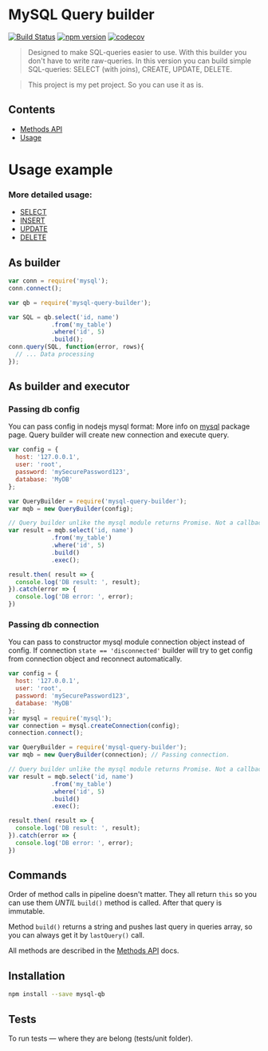 # MySQL Query builder
[![Build Status](https://travis-ci.org/niklucky/mysql-query-builder.svg?branch=master)](https://travis-ci.org/niklucky/mysql-query-builder)
[![npm version](https://img.shields.io/npm/v/mysql-qb.svg?style=flat-square)](https://www.npmjs.com/package/mysql-qb)
[![codecov](https://codecov.io/gh/niklucky/mysql-query-builder/branch/master/graph/badge.svg)](https://codecov.io/gh/niklucky/mysql-query-builder)

> Designed to make SQL-queries easier to use. With this builder you don't have to write raw-queries.
In this version you can build simple SQL-queries:
SELECT (with joins), CREATE, UPDATE, DELETE.

> This project is my pet project. So you can use it as is.

## Contents
* [Methods API](https://github.com/niklucky/mysql-query-builder/tree/master/docs/METHODS.md)
* [Usage](https://github.com/niklucky/mysql-query-builder/tree/master/docs/USAGE.md)

# Usage example
### More detailed usage:
* [SELECT](https://github.com/niklucky/mysql-query-builder/tree/master/docs/usage/SELECT.md)
* [INSERT](https://github.com/niklucky/mysql-query-builder/tree/master/docs/usage/INSERT.md)
* [UPDATE](https://github.com/niklucky/mysql-query-builder/tree/master/docs/usage/UPDATE.md)
* [DELETE](https://github.com/niklucky/mysql-query-builder/tree/master/docs/usage/DELETE.md)

## As builder
```javascript
var conn = require('mysql');
conn.connect();

var qb = require('mysql-query-builder');

var SQL = qb.select('id, name')
            .from('my_table')
            .where('id', 5)
            .build();
conn.query(SQL, function(error, rows){
  // ... Data processing
});
```

## As builder and executor
### Passing db config
You can pass config in nodejs mysql format:
More info on [mysql](https://github.com/niklucky/mysql-query-builder/tree/master/docs/METHODS.md) package page.
Query builder will create new connection and execute query.
```javascript
var config = {
  host: '127.0.0.1',
  user: 'root',
  password: 'mySecurePassword123',
  database: 'MyDB'
};

var QueryBuilder = require('mysql-query-builder');
var mqb = new QueryBuilder(config);

// Query builder unlike the mysql module returns Promise. Not a callback
var result = mqb.select('id, name')
            .from('my_table')
            .where('id', 5)
            .build()
            .exec();

result.then( result => {
  console.log('DB result: ', result);
}).catch(error => {
  console.log('DB error: ', error);
})
```
### Passing db connection
You can pass to constructor mysql module connection object instead of config.
If connection `state == 'disconnected'` builder will try to get config from connection object and reconnect automatically.

```javascript
var config = {
  host: '127.0.0.1',
  user: 'root',
  password: 'mySecurePassword123',
  database: 'MyDB'
};
var mysql = require('mysql');
var connection = mysql.createConnection(config);
connection.connect();

var QueryBuilder = require('mysql-query-builder');
var mqb = new QueryBuilder(connection); // Passing connection.

// Query builder unlike the mysql module returns Promise. Not a callback
var result = mqb.select('id, name')
            .from('my_table')
            .where('id', 5)
            .build()
            .exec();

result.then( result => {
  console.log('DB result: ', result);
}).catch(error => {
  console.log('DB error: ', error);
})
```

## Commands
Order of method calls in pipeline doesn't matter. They all return `this` so you can use them *UNTIL* `build()` method is called. After that query is immutable.

Method `build()` returns a string and pushes last query in queries array, so you can always get it by `lastQuery()` call.

All methods are described in the [Methods API](https://github.com/niklucky/mysql-query-builder/tree/master/docs/METHODS.md) docs.

## Installation
```bash
npm install --save mysql-qb
```

## Tests
To run tests — where they are belong (tests/unit folder).
